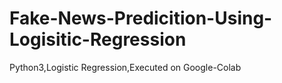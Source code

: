 # Fake-News-Predicition-Using-Logisitic-Regression
 Python3,Logistic Regression,Executed on Google-Colab 
